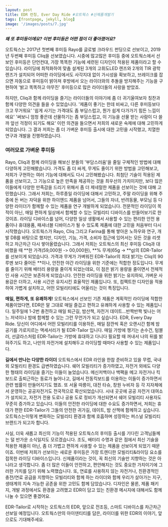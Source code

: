 ```yaml
---
layout: post
title: EDR 런칭, Ever Day Ride #오트웍스 #신제품개발기
tags: [frontpage, jekyll, blog]
image: '/images/posts/7.jpg'
---
```


***왜 또 후미등이에요? 이번 후미등은 어떤 점이 더 좋아졌어요?***

오트웍스는 2017년 첫번째 후미등 Rayo를 글로벌 크라우드 펀딩으로 선보이고, 2019년 두번째 후미등 Cliq을 선보였습니다. 시중에 많고많은 후미등 중에 오트웍스에서 선보인 후미등은 단언컨대, 가장 똑똑한 기능에 세련된 디자인이 적용된 제품이라고 할 수 있습니다. 라이딩에 최적화하여 맞춤 설계된 3개의 고휘도LED 렌즈와 2개의 TIR 광학 렌즈가 설치되어 어떠한 라이딩에서도 사각지대 없이 가시성을 확보하고, 브레이크를 잡으면 자동으로 후미등이 밝아져 후방에서 오는 라이더와의 추돌을 방지해주는 기능을 구현하여 '밝고 똑똑하고 야무진' 후미등으로 많은 라이더들의 사랑을 받았죠.

하지만, Cliq과 함께 라이딩을 즐기는 라이더들의 이야기에 좀 더 귀기울여보자 칭찬과 함께 다양한 의견을 들을 수 있었습니다. '제품이 좋기는 한데 비싸고, 다른 후미등보다 크고 무거워요' '쉽게 사기는 가격대도 좀 부담스럽고, 뭔가 쉽게 다가가기 힘든 느낌이에요' '써보니 엄청 좋은데 선물하기는 좀 부담스럽고, 이 기능을 선물 받는 사람이 다 쓸까 앞선 걱정이 되기도 해요' 이런 의견을 들으면서 저희의 새로운 숙제에 대해 고민하게 되었습니다. 그 결과 저희는 좀 더 가벼운 후미등 출시에 대한 고민을 시작했고, 치열한 연구과 개발을 진행하였습니다.

### 여러모로 가벼운 후미등
Rayo, Cliq과 함께 라이딩을 해보신 분들의 '부담스러움'을 줄일 구체적인 방법에 대해 다양하게 고민해봤습니다. 가격도 좀 더 싸게, 무게도 줄이기 위한 방법을 고민해보고, 저희가 구현하는 여러 기능에 대해서도 다시 고민해봤습니다. 최첨단 기술이 적용된 제품을 선보이고, 그 기능으로 높은 만족을 제공하는 것을 최우선의 가치이지만, 보다 많은 이들에게 다양한 만족감을 드리기 위해서 좀 더 제네럴한 제품을 선보이는 것에 대해 고민했습니다.
그래서 저희는, 하루종일 라이딩에 대해서 고민하고, 주말 라이딩을 위해 주중에 돈 버는 자덕을 위한 하이엔드 제품을 넘어서, 그들의 자녀, 반려동물, 부모님 등 다양한 라이더가 함께할 수 있는 제품을 연구 개발하게 되었습니다. 전문적인 라이딩이 목적이 아닌, 매일 편하게 일상에서 함께할 수 있는 모빌리티  디바이스를 만들어보기로 한 것이죠. 라이딩 디바이스를 넘어, 다양한 일상 생활에서 사용할 수 있는 편리한 안전 용품이나 휴대용품, 패셔너블 디바이스가 될 수 있도록 제품에 대한 고민을 처음부터 다시 시작했습니다. 오트웍스가 Rayo, Cliq 그리고 Farina를 통해 쌓아온 노하우와 연구, 개발 DB를 바탕으로 했지만, 디자인, 기능, 가격, 소비자 접근에 있어서는 모든 것을 리셋하고 차근차근 다시 쌓아올렸습니다.
그래서 저희는 오트웍스의 최신 후미등 Cliq과 대비했을 때 **한 가격(59,000원 -> 00,000원), **% 무게(65g -> **g)의 EDR-Tailor를 선보이게 되었습니다.  가격과 무게가 가벼워진 EDR-Tailor의 최대 밝기는 Cliq의 90루멘 보다 줄어든 **이나, 안전한 야간 라이딩을 위한 기준에는 적합한 정도입니다. 무게를 줄이기 위해 배터리 용량을 줄이게 되었는데요, 이 점은 밝기 용량을 줄이면서 전체적인 사용 시간은 보존하게 되었습니다. 안전한 라이딩을 위한 밝기는 유지하되, 가벼운 사용감은 더하고, 사용 시간은 유지시킨 효율적인 제품입니다.
또, 컴팩트한 디자인을 적용하여 가볍게 설치하고, 어떤 모빌리티에도 어울리는 것이 특징입니다.

**매일, 편하게, 또 유쾌하게!**
오트웍스에서 선보인 기존 제품은 계획적인 라이딩에 적합한 제품이었다면, EDR은 말 그대로 매일 즐겁고 편하고 유쾌하게 사용할 수 있는 제품입니다. 일주일에 1-2번 충전하고 매일 퇴근길, 밤산책, 자전거 데이트...반짝반짝 빛나는 어느 저녁이나 밤에 함께할 수 있는 그런 무언가가 되고 싶습니다. EDR, Every Day Ride. 당신이 어디에서 어떤 모빌리티를 이용하든, 매일 잠깐씩 혹은 오랜시간 함께 밤 공기를 가로지르는 액세서리가 될 EDR-Tailor 입니다. 매일 가방에 챙기는 손수건, 텀블러, 선글라스처럼 EDR-Tailor는 가방에 휴대하고 다니다 필요할 때 꺼내서 나의 뒤를 밝혀주기도 하고, 나만의 자전거에 설치해두고 라이딩할 때마다 사용할 수 있는 제품입니다.

**길에서 만나는 다양한 라이더**
오트웍스에서 EDR 라인을 한참 준비하고 있을 무렵, 국내외 모빌리티 환경도 급변하였습니다. 쉐어 모빌리티가 증가하였고, 자전거 외에도 다양한 형태의 라이딩을 즐기는 이들이 늘었습니다. 메신저백이나 백팩을 메고 자전거나 킥보드로 출퇴근하는 동료가 늘어나고, 길에서 전동킥보드를 이용하는 이들이 증가하면서 관련 법률이 만들어지기도 했죠. 또 서울 따릉이, 대전 타슈, 창원 누비자 등 각 지자체에서 운영하는 공공자전거도 전국적으로 확산되었습니다. 시내 곳곳에 공공 자전거 대여소가 설치되고, 자전거 전용 도로나 공용 도로 정비가 개선되면서 쉐어 모빌리티 사용자도 꾸준히 증가하고 있습니다. 이들의 안전한 라이딩에 대한 수요도 증가하면서, 저희는 휴대가 편한 EDR-Tailor가 그들의 안전한 귀가길, 데이트, 밤 산책에 함께하고 싶습니다. 오트웍스는이렇게 변화하는 모빌리티 환경과 함께 호흡하며 성장하는 퍼스널 모빌리티 브랜드가 되고자 합니다.

사실, 더욱 새롭고 최신의 기능이 적용된 오트웍스의 후미등 출시를 기다린 고객님들께는 덜 반가운 소식일지도 모르겠습니다. 조도, 배터리 수명과 같은 점에서 최신 기술을 적용한 제품이 아닌, 좀 더 가볍고 편하게 사용할 수 있는 제품을 선보이게 되었기 때문이죠. 이번에 저희가 선보이는 새로운 후미등은 가장 트렌디한 모빌리티&라이딩 요소를 접목한 라이딩 디바이스입니다. 신제품이라는 것이, 꼭 최신의 기술만 지향하는 것은 아니라고 생각합니다. 좀 더 많은 이들이 안전하고, 편안해지는 것도 중요한 가치이기에 그러한 가치를 담기 위해 노력했습니다. 또, 연료를 사용하지 않는 자전거나, 친환경적인 충전/연료 공급을 지향하는 모빌리티와 함께 하는 라이더와 함께 우리가 살아가는 지구, 생태계의 지속 가능한 공존을 위한 고민도 함께 담았습니다. 디자인은 물론, 제품 패키지, 개발 과정에서도 환경을 고려했고 EDR이 담고 있는 친환경 메시지에 대해서도 함께 나눌 수 있으면 좋겠어요.

EDR-Tailor로 시작하는 오트웍스의 EDR, 앞으로 전조등, 스마트 디바이스를 차근차근 선보일 예정입니다. 오트웍스만의 아이덴티티를 담은, 라이더를 위한 EDR의 이야기, 앞으로도 기대해주세요.